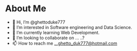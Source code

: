 # About Me 
- 👋 Hi, I’m @ghettoduke777
- 👀 I’m interested in Software engineering and Data Science.
- 🌱 I’m currently learning Web Development.
- 💞️ I’m looking to collaborate on ... ..?
- 📫 How to reach me ...ghetto_duk777@hotmail.com

<!---
ghettoduke777/ghettoduke777 is a ✨ special ✨ repository because its `README.md` (this file) appears on your GitHub profile.
You can click the Preview link to take a look at your changes.
--->
